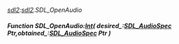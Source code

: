 _[sdl2](../../modules/sdl2/sdl2-module.md):[sdl2](../../modules/sdl2/sdl2-module.md).SDL\_OpenAudio_
##### Function SDL\_OpenAudio:[Int](../../modules/wonkey/wonkey-types-int.md)( desired_:[SDL_AudioSpec](../../modules/sdl2/sdl2-sdl_audiospec.md) Ptr,obtained_:[SDL_AudioSpec](../../modules/sdl2/sdl2-sdl_audiospec.md) Ptr )
